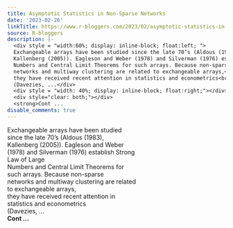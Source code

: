 ```yaml
---
title: Asymptotic Statistics in Non-Sparse Networks
date: '2023-02-26'
linkTitle: https://www.r-bloggers.com/2023/02/asymptotic-statistics-in-non-sparse-networks/
source: R-bloggers
description: |-
  <div style = "width:60%; display: inline-block; float:left; ">
  Exchangeable arrays have been studied since the late 70’s (Aldous (1983),<br />
  Kallenberg (2005)). Eagleson and Weber (1978) and Silverman (1976) establish Strong Law of Large<br />
  Numbers and Central Limit Theorems for such arrays. Because non-sparse<br />
  networks and multiway clustering are related to exchangeable arrays,<br />
  they have received recent attention in statistics and econometrics<br />
  (Davezies, ...</div>
  <div style = "width: 40%; display: inline-block; float:right;"></div>
  <div style="clear: both;"></div>
  <strong>Cont ...
disable_comments: true
---
```

<div style = "width:60%; display: inline-block; float:left; ">
Exchangeable arrays have been studied since the late 70’s (Aldous (1983),<br />
Kallenberg (2005)). Eagleson and Weber (1978) and Silverman (1976) establish Strong Law of Large<br />
Numbers and Central Limit Theorems for such arrays. Because non-sparse<br />
networks and multiway clustering are related to exchangeable arrays,<br />
they have received recent attention in statistics and econometrics<br />
(Davezies, ...</div>
<div style = "width: 40%; display: inline-block; float:right;"></div>
<div style="clear: both;"></div>
<strong>Cont ...
